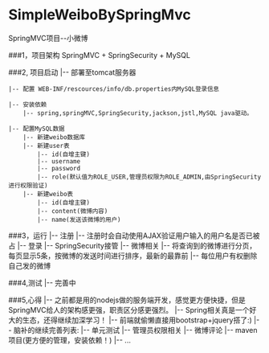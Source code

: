 # SimpleWeiboBySpringMvc
SpringMVC项目--小微博

###1，项目架构
    SpringMVC + SpringSecurity + MySQL

###2, 项目启动
    |-- 部署至tomcat服务器

    |-- 配置 WEB-INF/rescources/info/db.properties内MySQL登录信息

    |-- 安装依赖
  	    |-- spring,springMVC,SpringSecurity,jackson,jstl,MySQL java驱动。
	
    |-- 配置MySQL数据
  	    |-- 新建weibo数据库
  	    |-- 新建user表
  	  	    |-- id(自增主键)
  	  	    |-- username
  	  	    |-- password
  	  	    |-- role(默认值为ROLE_USER,管理员权限为ROLE_ADMIN,由SpringSecurity进行权限验证)
  	    |-- 新建weibo表
  	  	    |-- id(自增主键)
  	  	    |-- content(微博内容)
  	  	    |-- name(发送该微博的用户)

###3，运行
  	|-- 注册
        |-- 注册时会自动使用AJAX验证用户输入的用户名是否已被占
  	|-- 登录
    	|-- SpringSecurity接管
 	|-- 微博相关
  	  	|-- 将查询到的微博进行分页，每页显示5条，按微博的发送时间进行排序，最新的最靠前
    |-- 每位用户有权删除自己发的微博	  

###4,测试
	|-- 完善中

###5,心得
	|-- 之前都是用的nodejs做的服务端开发，感觉更方便快捷，但是SpringMVC给人的架构感更强，职责区分感更强烈。
	|-- Spring相关真是一个好大的生态，还得继续加深学习！
	|-- 前端就偷懒直接用bootstrap+jquery搭了:)
	|-- 脑补的继续完善列表:
		|-- 单元测试
		|-- 管理员权限相关
		|-- 微博评论
		|-- maven项目(更方便的管理，安装依赖！)
		|-- ...
